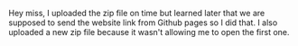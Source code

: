 Hey miss, I uploaded the  zip file on time but learned later that we are supposed to send the website link from Github pages so I did that. I also uploaded a new zip file because it wasn't allowing me to open the first one.
